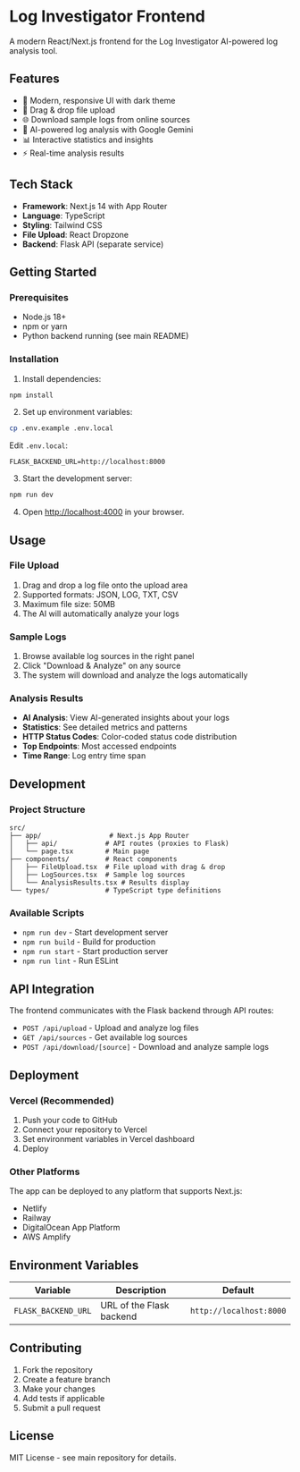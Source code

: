 # Log Investigator Frontend

A modern React/Next.js frontend for the Log Investigator AI-powered log analysis tool.

## Features

- 🎨 Modern, responsive UI with dark theme
- 📁 Drag & drop file upload
- 🌐 Download sample logs from online sources
- 🤖 AI-powered log analysis with Google Gemini
- 📊 Interactive statistics and insights
- ⚡ Real-time analysis results

## Tech Stack

- **Framework**: Next.js 14 with App Router
- **Language**: TypeScript
- **Styling**: Tailwind CSS
- **File Upload**: React Dropzone
- **Backend**: Flask API (separate service)

## Getting Started

### Prerequisites

- Node.js 18+ 
- npm or yarn
- Python backend running (see main README)

### Installation

1. Install dependencies:
```bash
npm install
```

2. Set up environment variables:
```bash
cp .env.example .env.local
```

Edit `.env.local`:
```env
FLASK_BACKEND_URL=http://localhost:8000
```

3. Start the development server:
```bash
npm run dev
```

4. Open [http://localhost:4000](http://localhost:4000) in your browser.

## Usage

### File Upload
1. Drag and drop a log file onto the upload area
2. Supported formats: JSON, LOG, TXT, CSV
3. Maximum file size: 50MB
4. The AI will automatically analyze your logs

### Sample Logs
1. Browse available log sources in the right panel
2. Click "Download & Analyze" on any source
3. The system will download and analyze the logs automatically

### Analysis Results
- **AI Analysis**: View AI-generated insights about your logs
- **Statistics**: See detailed metrics and patterns
- **HTTP Status Codes**: Color-coded status code distribution
- **Top Endpoints**: Most accessed endpoints
- **Time Range**: Log entry time span

## Development

### Project Structure
```
src/
├── app/                 # Next.js App Router
│   ├── api/            # API routes (proxies to Flask)
│   └── page.tsx        # Main page
├── components/         # React components
│   ├── FileUpload.tsx  # File upload with drag & drop
│   ├── LogSources.tsx  # Sample log sources
│   └── AnalysisResults.tsx # Results display
└── types/              # TypeScript type definitions
```

### Available Scripts

- `npm run dev` - Start development server
- `npm run build` - Build for production
- `npm run start` - Start production server
- `npm run lint` - Run ESLint

## API Integration

The frontend communicates with the Flask backend through API routes:

- `POST /api/upload` - Upload and analyze log files
- `GET /api/sources` - Get available log sources
- `POST /api/download/[source]` - Download and analyze sample logs

## Deployment

### Vercel (Recommended)
1. Push your code to GitHub
2. Connect your repository to Vercel
3. Set environment variables in Vercel dashboard
4. Deploy

### Other Platforms
The app can be deployed to any platform that supports Next.js:
- Netlify
- Railway
- DigitalOcean App Platform
- AWS Amplify

## Environment Variables

| Variable | Description | Default |
|----------|-------------|---------|
| `FLASK_BACKEND_URL` | URL of the Flask backend | `http://localhost:8000` |

## Contributing

1. Fork the repository
2. Create a feature branch
3. Make your changes
4. Add tests if applicable
5. Submit a pull request

## License

MIT License - see main repository for details.
